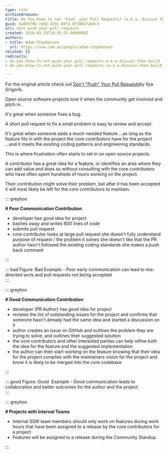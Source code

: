 ```yaml
---
type: rule
archivedreason: 
title: Do You Know to not 'Push' your Pull Requests? (a.k.a. discuss then build)
guid: 4a8b579b-c602-429c-84f2-0f306d7ab9c3
uri: dont-push-your-pull-requests
created: 2016-03-29T18:35:55.0000000Z
authors:
- title: Adam Stephensen
  url: https://ssw.com.au/people/adam-stephensen
related: []
redirects:
- do-you-know-to-not-push-your-pull-requests-a-k-a-discuss-then-build
- do-you-know-to-not-push-your-pull-requests-(a-k-a-discuss-then-build)

---
```


For the original article check out [Don't "Push" Your Pull Requests](https&#58;//www.igvita.com/2011/12/19/dont-push-your-pull-requests/)by Ilya Grigorik.

Open source software projects love it when the community get involved and pitch in.

It's great when someone fixes a bug.

A short pull request to fix a small problem is easy to review and accept.

<!--endintro-->

It's great when someone adds a much-needed feature
...as long as the feature fits in with the project the core contributors have for the project
...and it meets the existing coding patterns and engineering standards.

This is where frustration often starts to set in on open source projects.

A contributor has a great idea for a feature, or identifies an area where they can add value and does so without consulting with the core contributors who have often spent hundreds of hours working on the project.

Their contribution might solve their problem, but after it has been accepted it will most likely be left for the core contributors to maintain.


::: greybox

**# Poor Communication Contribution**

* developer has good idea for project
* bashes away and writes 600 lines of code
* submits pull request
* core contributor looks at large pull request
she doesn't fully understand purpose of request / the problem it solves
she doesn't like that the PR author hasn't followed the existing coding standards
she makes a push back comment


:::


::: bad
Figure: Bad Example - Poor early communication can lead to mis-directed work and pull requests not being accepted  
:::


::: greybox

**# Good Communication Contribution**

* developer (PR Author) has good idea for project
* reviews the list of outstanding issues for the project and confirms that someone hasn't already had the same idea and started a discussion on it
* author creates an issue on GitHub and outlines the problem they are trying to solve, and outlines their suggested solution
* the core contributors and other interested parties can help refine both the idea for the feature and the suggested implementation
* the author can then start working on the feature knowing that their idea for the project complies with the maintainers vision for the project and know it is likely to be merged into the core codebase


:::


::: good
Figure: Good  Example - Good communication leads to collaboration and better outcomes for the author and the project  
:::
 

::: greybox

**# Projects with Internal Teams**

* Internal SSW team members should only work on features during work hours that have been assigned to a release by the core contributors for a project
* Features will be assigned to a release during the Community Standup


:::

